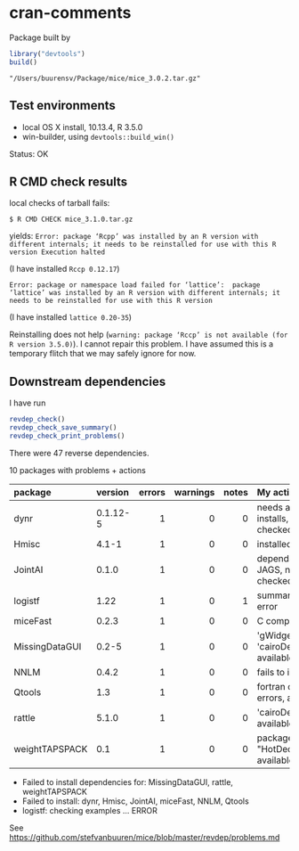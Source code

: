 cran-comments
================

Package built by

``` r
library("devtools")
build()
```

`"/Users/buurensv/Package/mice/mice_3.0.2.tar.gz"`

Test environments
-----------------

-   local OS X install, 10.13.4, R 3.5.0
-   win-builder, using `devtools::build_win()`

Status: OK

R CMD check results
-------------------

local checks of tarball fails:

`$ R CMD CHECK mice_3.1.0.tar.gz`

yields: `Error: package ‘Rcpp’ was installed by an R version with different internals; it needs to be reinstalled for use with this R version Execution halted`

(I have installed `Rccp 0.12.17`)

`Error: package or namespace load failed for ‘lattice’:  package ‘lattice’ was installed by an R version with different internals; it needs to be reinstalled for use with this R version`

(I have installed `lattice 0.20-35`)

Reinstalling does not help (`warning: package ‘Rccp’ is not available (for R version 3.5.0)`). I cannot repair this problem. I have assumed this is a temporary flitch that we may safely ignore for now.

Downstream dependencies
-----------------------

I have run

``` r
revdep_check()
revdep_check_save_summary()
revdep_check_print_problems()
```

There were 47 reverse dependencies.

10 packages with problems + actions

| package        | version  |  errors|  warnings|  notes| My actions                                           |
|:---------------|:---------|-------:|---------:|------:|:-----------------------------------------------------|
| dynr           | 0.1.12-5 |       1|         0|      0| needs additional local installs, not further checked |
| Hmisc          | 4.1-1    |       1|         0|      0| installed by hand                                    |
| JointAI        | 0.1.0    |       1|         0|      0| depends on external JAGS, not further checked        |
| logistf        | 1.22     |       1|         0|      1| summary(pool.RR(fit.list)) error                     |
| miceFast       | 0.2.3    |       1|         0|      0| C compilation errors                                 |
| MissingDataGUI | 0.2-5    |       1|         0|      0| 'gWidgetsRGtk2', 'cairoDevice' not available         |
| NNLM           | 0.4.2    |       1|         0|      0| fails to install                                     |
| Qtools         | 1.3      |       1|         0|      0| fortran compilation errors, author noted             |
| rattle         | 5.1.0    |       1|         0|      0| 'cairoDevice' not available                          |
| weightTAPSPACK | 0.1      |       1|         0|      0| package "HotDeckImputation" not available            |

-   Failed to install dependencies for: MissingDataGUI, rattle, weightTAPSPACK
-   Failed to install: dynr, Hmisc, JointAI, miceFast, NNLM, Qtools
-   logistf: checking examples ... ERROR

See <https://github.com/stefvanbuuren/mice/blob/master/revdep/problems.md>
